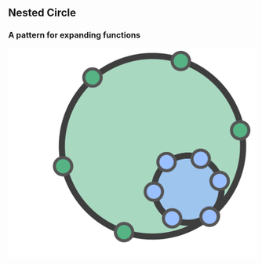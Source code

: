 ## Nested Circle

### A pattern for expanding functions

![inline,fit](img/structural-patterns/nested-circle.png)


